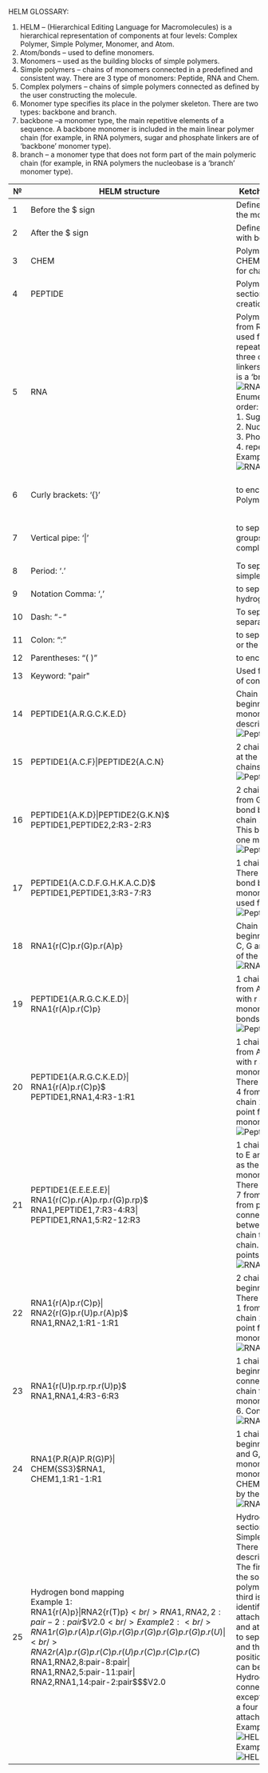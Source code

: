 HELM GLOSSARY: 
1.	HELM – (Hierarchical Editing Language for Macromolecules) is a hierarchical representation of components at four levels: Complex Polymer, Simple Polymer, Monomer, and Atom.
2.	Atom/bonds – used to define monomers.
3.	Monomers – used as the building blocks of simple polymers.
4.	Simple polymers – chains of monomers connected in a predefined and consistent way. There are 3 type of monomers: Peptide, RNA and Chem.
5.	Complex polymers – chains of simple polymers connected as defined by the user constructing the molecule.
6.	Monomer type specifies its place in the polymer skeleton. There are two types: backbone and branch.
7.	backbone –a monomer type, the main repetitive elements of a sequence. A backbone monomer is included in the main linear polymer chain (for example, in RNA polymers, sugar and phosphate linkers are of ‘backbone’ monomer type).
8.	branch – a monomer type that does not form part of the main polymeric chain (for example, in RNA polymers the nucleobase is a ‘branch’ monomer type).

| №    | HELM structure                                               | Ketcher objects description/Ketcher canvas view              | Notation refernce                                            |
| ---- | ------------------------------------------------------------ | ------------------------------------------------------------ | ------------------------------------------------------------ |
| 1    | Before the $ sign                                            | Define chains with monomer type in them & order  of the monomers in the chain | 5.3.1 ListOfSimple<br>Polymers$                              |
| 2    | After the $ sign                                             | Define chains links and describe exact monomers  with bonds  |                                                              |
| 3    | CHEM                                                         | Polymer types is chemical polymer. Monomers from CHEM  section in Monomer library have to be used for chain creation |                                                              |
| 4    | PEPTIDE                                                      | Polymer types is peptide. Monomers from Peptide section in  Monomer library have to be used for chain creation |                                                              |
| 5    | RNA                                                          | Polymer types is RNA (includes DNA). Monomers from RNA  section in Monomer library have to be used for chain creation.  **Important note!**  The repeating unit in RNA is not a single monomer, but three connected  together: *sugar* and *phosphate*  linkers are of ‘backbone’ monomer type, *nucleobase* is a ‘branch’  monomer type <br>![RNA example](https://github.com/epam/ketcher/blob/master/documentation/wiki/%5BWIP%5DHELM_RNA.png) <br> Enumeration of RNA monomers executes in the next order: <br/>1. Sugar, <br/>2. Nucleobase linked to this sugar (if present),<br/>3. Phosphate linked to this sugar (if present),<br/>4. repeat for the next link in the chain. <br> Examples of RNA enumeration below:<br>![RNA_enumerations_example](https://github.com/epam/ketcher/blob/corrections_HELM_notation_vs_Ketcher/documentation/wiki/examples_RNA_numeration.png) | HELM Best Practices<br/>(Peptide and Nucleotide<br/>Ambiguous  Monomers) |
| 6    | Curly brackets: ‘{}’                                         | to enclose Simple Polymer notation in the Simple  Polymer list | HELM  Specification_2_04,<br/>ch.5.5 Reserved<br/>characters |
| 7    | Vertical pipe: ‘\|’                                          | to separate simple polymers, connections and groups  within their respective sections of the complex polymer notation | HELM Specification_2_04,<br/>ch.5.5 Reserved<br/>characters  |
| 8    | Period: ‘.’                                                  | To separate monomers or monomer units in the simple  polymer notation |                                                              |
| 9    | Notation Comma:  ‘,’                                         | to separate the three parts of a connection or  hydrogen pair |                                                              |
| 10   | Dash: “-“                                                    | To separate  connection source and target, and to separate the min and max of repeating  units. |                                                              |
| 11   | Colon: “:”                                                   | to separate monomer  position from attachment point or the keyword pair designating hydrogen |                                                              |
| 12   | Parentheses: “( )”                                           | to enclose branch  monomer IDs                               |                                                              |
| 13   | Keyword: "pair"                                              | Used for hydrogen bond between monomers instead of connection point |                                                              |
| 14   | PEPTIDE1{A.R.G.C.K.E.D}                                      | Chain with monomers  of type Peptide with A as the beginning, D as end having the bonds from one  monomer consequently to the other in the order described  The number of the  chain will be 1 <br> ![Peptide1 picture](https://github.com/epam/ketcher/blob/master/documentation/wiki/%5BWIP%5DHELM_peptide1.png) |                                                              |
| 15   | PEPTIDE1{A.C.F}\|PEPTIDE2{A.C.N}                             | 2 chains with the  monomers of Peptide type with A at the beginning of both. No bonds between  the chains. Chain numbers are 1 and 2 <br/> ![Peptide1_Peptide2_without_bonds picture](https://github.com/epam/ketcher/blob/master/documentation/wiki/%5BWIP%5DHELM_peptide1%2Cpeptide2.png) |                                                              |
| 16   | PEPTIDE1{A.K.D}\|PEPTIDE2{G.K.N}$<br>PEPTIDE1,PEPTIDE2,2:R3-2:R3 | 2 chains, one begins  from A to D, second begins from G to N. Chain numbers are 1 and 2. There is a  bond between the monomer with number 2 from chain 1 to the monomer with  number 2 from chain 2. This bond is formed by the R3 connection point from  one monomer and R3 of the second monomer.<br/> ![Peptide1_Peptide2_with_bonds picture](https://github.com/epam/ketcher/blob/master/documentation/wiki/%5BWIP%5DHELM_peptide1%2Bpeptide2.png) |                                                              |
| 17   | PEPTIDE1{A.C.D.F.G.H.K.A.C.D}$<br/>PEPTIDE1,PEPTIDE1,3:R3-7:R3 | 1 chain that begins  from A to D with number 1. There is a cycle in the chain formed by an  additional bond between monomer with number 3 with monomer with number 7.  Connection point R3 is used from both monomers.<br/> ![Peptide1_with_cycle_picture](https://github.com/epam/ketcher/blob/master/documentation/wiki/%5BWIP%5DHELM%20peptide1_with_ring.png) |                                                              |
| 18   | RNA1{r(C)p.r(G)p.r(A)p}                                      | Chain with monomers  of type RNA with r as the beginning, p as end. Having 3 branch monomers – C,  G and A, connected to monomers r.  The number of the  chain will be 1<br/> ![RNA1_picture](https://github.com/epam/ketcher/blob/master/documentation/wiki/%5BWIP%5DHELM_RNA1.png) |                                                              |
| 19   | PEPTIDE1{A.R.G.C.K.E.D}\|<br/>RNA1{r(A)p.r(C)p}              | 1 chain with the  monomer of Peptide type begins from A to D   and 1 chain with  monomers of RNA type with r as the beginning, p as end, having 2 branch  monomers – A and C, connected to monomers r.  No bonds between the  chains. Both chain numbers as 1<br/> ![Peptide1_RNA1_without_bonds_picture](https://github.com/epam/ketcher/blob/master/documentation/wiki/%5BWIP%5DHELM_Peptide1_RNA1.png) |                                                              |
| 20   | PEPTIDE1{A.R.G.C.K.E.D}\|<br/>RNA1{r(A)p.r(C)p}$<br/>PEPTIDE1,RNA1,4:R3-1:R1 | 1 chain with the  monomer of Peptide type begins from A to D   and 1 chain with  monomers of RNA type with r as the beginning, p as end, having 2 branch  monomers – A and C, connected to monomers r.  There is a bond  between the monomer with number 4 from chain 1 to the monomer with number 1  from chain 2. This bond is formed by the R3 connection point from one monomer  and R1 of the second monomer.<br/> ![Peptide1_RNA1_with_bonds_picture](https://github.com/epam/ketcher/blob/master/documentation/wiki/%5BWIP%5DHELM_Peptide1%2BRNA1.png) |                                                              |
| 21   | PEPTIDE1{E.E.E.E.E}\|<br/>RNA1{r(C)p.r(A)p.rp.r(G)p.rp}$<br/>RNA1,PEPTIDE1,7:R3-4:R3\|<br/>PEPTIDE1,RNA1,5:R2-12:R3 | 1 chain with the  monomer of Peptide begins from E to E   and 1 chain with  monomers of type RNA with r as the beginning, p as end, having 2 branch  monomers – A and C, connected to monomers r.  There is a bond  between the monomer with number 7 from RNA chain to the monomer with number 4  from peptide chain. This bond is formed by the R3 connection points from both  monomers   and bond between the  monomer with number 12 from RNA chain to the monomer with number 5 from peptide  chain. This bond is formed by the R2 connection points from RNA and R3 from  peptide. <br/> ![RNA1_monomers_numeration_picture](https://github.com/epam/ketcher/blob/master/documentation/wiki/%5BWIP%5DHELM_Peptide1%2BRNA1(RNA_monomers_numeration).png) |                                                              |
| 22   | RNA1{r(A)p.r(C)p}\|<br/>RNA2{r(G)p.r(U)p.r(A)p}$<br/>RNA1,RNA2,1:R1-1:R1 | 2 chains with  monomers of  RNA type with r as the  beginning, p as end. Chain numbers are 1 and 2. There is a bond between the  monomer with number 1 from chain 1 to the monomer with number 1 from chain 2.  This bond is formed by the R1 connection point from one monomer and R1 of the  second monomer.<br/> ![RNA1+RNA2_picture](https://github.com/epam/ketcher/blob/master/documentation/wiki/%5BWIP%5DHELM_RNA1%2BRNA2.png) |                                                              |
| 23   | RNA1{r(U)p.rp.rp.r(U)p}$<br/>RNA1,RNA1,4:R3-6:R3             | 1 chain with  monomers of RNA type with r as the beginning, p as end, having 2 branch  monomers – U, connected to monomers r.  There is a cycle in  the chain formed by an additional bond between monomer with number 4 with  monomer with number 6. Connection point R3 is used from both monomers.<br/> ![RNA1_with_cycle_picture](https://github.com/epam/ketcher/blob/master/documentation/wiki/%5BWIP%5DHELM%20RNA_with_cycle.png) |                                                              |
| 24   | RNA1{P.R(A)P.R(G)P}\|<br/>CHEM{SS3}$RNA1,<br/>CHEM1,1:R1-1:R1 | 1 chain with  monomers of RNA type with p as the beginning, p as end, having 2 branch  monomers – A and G, connected to monomers r  And one Chem monomer  SS3.   There is a bond  between the monomer with number 1 from RNA chain to the CHEM monomer with  number 1. This bond is formed by the R1 connection point from both monomers.<br/> ![RNA1_with_cycle_picture](https://github.com/epam/ketcher/blob/master/documentation/wiki/%5BWIP%5DHELM_RNA1%2BCHEM.png) |                                                              |
| 25   | Hydrogen bond mapping<br />Example 1: <br />RNA1{r(A)p}\|RNA2{r(T)p}$<br />RNA1,RNA2,2:pair-2:pair$$$V2.0<br />Example 2:<br />RNA1{r(G)p.r(A)p.r(G)p.r(G)p.r(G)p.r(G)p.r(G)p.r(U)}\|<br />RNA2{r(A)p.r(G)p.r(C)p.r(U)p.r(C)p.r(C)p.r(C)}$<br />RNA1,RNA2,8:pair-8:pair\|<br />RNA1,RNA2,5:pair-11:pair\|<br />RNA2,RNA1,14:pair-2:pair$$$V2.0 | Hydrogen bonds are defined as a "Connections" in 2 section of HELM string: <br />SimplePolymers$Connections$PolymerGroups$FreeText$<br />There are three components in each connection description, separated by the comma symbol “,”. The first is the source polymer ID, which identifies the source polymer. The second is the target polymer ID, which identifies the target polymer. The third is the detailed connection description, which identifies the source monomer position and attachment point as well as target monomer position and attachment point. The dash symbol “-” is used to separate source monomer from target monomer, and the colon symbol “:” to separate monomer position from attachment point. Source and target can be switched in the connection notation. Hydrogen bond list representation is similar to connection list representation discussed above, except that no attachment points are used. Instead, a four letter code “Pair” is used to replace the attachment point in the connection string. <br />Example 1: <br />![HELM_HBOND_Example1](https://github.com/epam/ketcher/blob/master/documentation/wiki/HELM_HBOND_Example1.png)<br />Example 2:<br />![HELM_HBOND_Example2](https://github.com/epam/ketcher/blob/master/documentation/wiki/HELM_HBOND_Example2.png) |                                                              |





